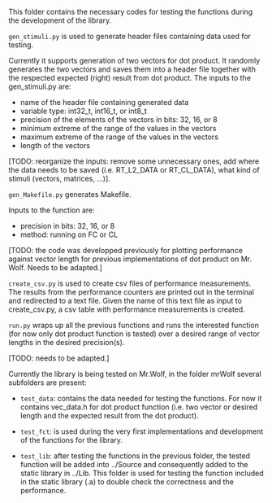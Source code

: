 This folder contains the necessary codes for testing the functions during the development of the library.

`gen_stimuli.py` is used to generate header files containing data used for testing.

Currently it supports generation of two vectors for dot product. It randomly generates the two vectors and saves them into a header file together with the respected expected (right) result from dot product.
The inputs to the gen_stimuli.py are:

- name of the header file containing generated data
- variable type: int32_t, int16_t, or int8_t
- precision of the elements of the vectors in bits: 32, 16, or 8
- minimum extreme of the range of the values in the vectors
- maximum extreme of the range of the values in the vectors
- length of the vectors

[TODO: reorganize the inputs: remove some unnecessary ones, add where the data needs to be saved (i.e. RT_L2_DATA or RT_CL_DATA), what kind of stimuli (vectors, matrices, ...)].

`gen_Makefile.py` generates Makefile.

Inputs to the function are:

- precision in bits: 32, 16, or 8
- method: running on FC or CL

[TODO: the code was developped previously for plotting performance against vector length for previous implementations of dot product on Mr. Wolf. Needs to be adapted.]

`create_csv.py` is used to create csv files of performance measurements. The results from the performance counters are printed out in the terminal and redirected to a text file. Given the name of this text file as input to create_csv.py, a csv table with performance measurements is created.

`run.py` wraps up all the previous functions and runs the interested function (for now only dot product function is tested) over a desired range of vector lengths in the desired precision(s).

[TODO: needs to be adapted.]
 

Currently the library is being tested on Mr.Wolf, in the folder mrWolf several subfolders are present:

- `test_data`: contains the data needed for testing the functions. For now it contains vec_data.h for dot product function (i.e. two vector or desired length and the expected result from the dot product).

- `test_fct`: is used during the very first implementations and development of the functions for the library.

- `test_lib`: after testing the functions in the previous folder, the tested function will be added into ../Source and consequently added to the static library in ../Lib. This folder is used for testing the function included in the static library (.a) to double check the correctness and the performance.

